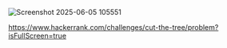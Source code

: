 ![Screenshot 2025-06-05 105551](https://github.com/user-attachments/assets/5b62b28c-91ee-4dc9-ba6c-f28edc12eb29)

https://www.hackerrank.com/challenges/cut-the-tree/problem?isFullScreen=true
